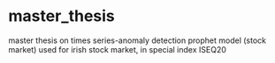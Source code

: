 # master_thesis
master thesis on times series-anomaly detection prophet model (stock market)
used for irish stock market, in special index ISEQ20
